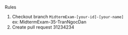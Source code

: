 Rules

1. Checkout branch `MidtermExam-[your-id]-[your-name]`     
   ex: MidtermExam-35-TranNgocDan     
3. Create pull request
31234234

